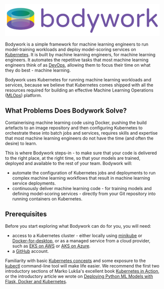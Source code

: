 #

![bodywork](images/bodywork_logo.png)

Bodywork is a simple framework for machine learning engineers to run model-training workloads and deploy model-scoring services on [Kubernetes](https://en.wikipedia.org/wiki/Kubernetes). It is built by machine learning engineers, for machine learning engineers. It automates the repetitive tasks that most machine learning engineers think of as [DevOps](https://en.wikipedia.org/wiki/DevOps), allowing them to focus their time on what they do best - machine learning.

Bodywork uses Kubernetes for running machine learning workloads and services, because we believe that Kubernetes comes shipped with all the resources required for building an effective Machine Learning Operations ([MLOps](https://en.wikipedia.org/wiki/MLOps)) platform.

## What Problems Does Bodywork Solve?

Containerising machine learning code using Docker, pushing the build artefacts to an image repository and then configuring Kubernetes to orchestrate these into batch jobs and services, requires skills and expertise that most machine learning engineers do not have the time (and often the desire) to learn.

This is where Bodywork steps-in - to make sure that your code is delivered to the right place, at the right time, so that your models are trained, deployed and available to the rest of your team. Bodywork will:

- automate the configuration of Kubernetes jobs and deployments to run complex machine learning workflows that result in machine learning service deployments.
- continuously deliver machine learning code - for training models and defining model-scoring services - directly from your Git repository into running containers on Kubernetes.

## Prerequisites

Before you start exploring what Bodywork can do for you, you will need:

- access to a Kubernetes cluster - either locally using [minikube](https://minikube.sigs.k8s.io/docs/) or [Docker-for-desktop](https://www.docker.com/products/docker-desktop), or as a managed service from a cloud provider, such as [EKS on AWS](https://aws.amazon.com/eks) or [AKS on Azure](https://azure.microsoft.com/en-us/services/kubernetes-service/).
- a [GitHub](https://github.com) account.

Familiarity with basic [Kubernetes concepts](https://kubernetes.io/docs/concepts/) and some exposure to the [kubectl](https://kubernetes.io/docs/reference/kubectl/overview/) command-line tool will make life easier. We recommend the first two introductory sections of Marko Lukša's excellent book [Kubernetes in Action](https://www.manning.com/books/kubernetes-in-action?query=kubernetes), or the introductory article we wrote on [Deploying Python ML Models with Flask, Docker and Kubernetes](https://alexioannides.com/2019/01/10/deploying-python-ml-models-with-flask-docker-and-kubernetes/).
